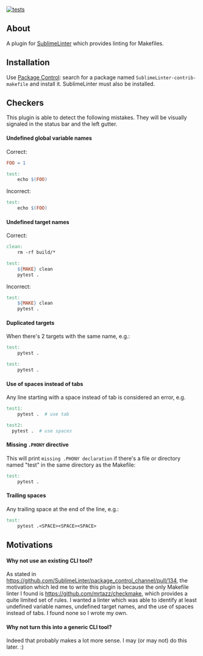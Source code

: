 [![tests](https://github.com/giampaolo/SublimeLinter-makefile/actions/workflows/tests.yml/badge.svg)](https://github.com/giampaolo/SublimeLinter-makefile/actions/workflows/tests.yml)

About
-----

A plugin for [SublimeLinter](https://github.com/SublimeLinter/SublimeLinter)
which provides linting for Makefiles.

## Installation

Use [Package Control](https://packagecontrol.io/installation): search for a
package named `SublimeLinter-contrib-makefile` and install it.
SublimeLinter must also be installed.

Checkers
--------

This plugin is able to detect the following mistakes. They will be visually
signaled in the status bar and the left gutter.

#### Undefined global variable names

Correct:

```makefile
FOO = 1

test:
    echo $(FOO)
```

Incorrect:

```makefile
test:
    echo $(FOO)
```

#### Undefined target names

Correct:

```makefile
clean:
    rm -rf build/*

test:
    ${MAKE} clean
    pytest .

```

Incorrect:

```makefile
test:
    ${MAKE} clean
    pytest .
```

#### Duplicated targets

When there's 2 targets with the same name, e.g.:

```makefile
test:
    pytest .

test:
    pytest .
```

#### Use of spaces instead of tabs

Any line starting with a space instead of tab is considered an error, e.g.

```makefile
test1:
    pytest .  # use tab

test2:
  pytest .  # use spaces
````

#### Missing `.PHONY` directive

This will print `missing .PHONY declaration` if there's a file or directory
named "test" in the same directory as the Makefile:

```makefile
test:
    pytest .
```

#### Trailing spaces

Any trailing space at the end of the line, e.g.:

```makefile
test:
    pytest .<SPACE><SPACE><SPACE>
```

Motivations
-----------

#### Why not use an existing CLI tool?

As stated in https://github.com/SublimeLinter/package_control_channel/pull/134,
the motivation which led me to write this plugin is because the only Makefile
linter I found is https://github.com/mrtazz/checkmake, which provides a quite
limited set of rules.
I wanted a linter which was able to identify at least undefined variable names,
undefined target names, and the use of spaces instead of tabs. I found none so
I wrote my own.

#### Why not turn this into a generic CLI tool?

Indeed that probably makes a lot more sense. I may (or may not) do this later.
:)
